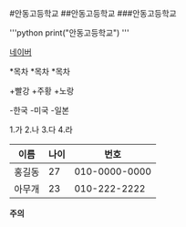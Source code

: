 #안동고등학교
##안동고등학교
###안동고등학교

'''python
print("안동고등학교")
'''

[네이버](www.naver.com)

*목차
  *목차
   *목차

+빨강
  +주황
    +노랑

-한국
  -미국
    -일본

1.가
2.나
3.다
4.라

이름 | 나이 | 번호
---|---|---|
홍길동|27|010-0000-0000
아무개|23|010-222-2222


**주의**